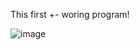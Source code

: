 This first +- woring program!

![image](https://github.com/WhiteXeXe/TANCHIKI/assets/120416944/05074dc7-5a20-4a5d-a5b1-9f62e0a97de6)
